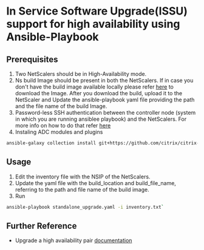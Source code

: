 # In Service Software Upgrade(ISSU) support for high availability using Ansible-Playbook

## Prerequisites

1. Two NetScalers should be in High-Availability mode.
2. Ns build Image should be present in both the NetScalers. If in case you don't have the build image available locally please refer [here](https://www.citrix.com/downloads/citrix-adc/) to download the Image. After you download the build, upload it to the NetScaler and Update the ansible-playbook yaml file providing the path and the file name of the build Image.
3. Password-less SSH authentication between the controller node (system in which you are running ansiblee playbook) and the NetScalers. For more info on how to do that refer [here](https://github.com/citrix/citrix-adc-ansible-modules#usage)
4. Instaling ADC modules and plugins
```bash
ansible-galaxy collection install git+https://github.com/citrix/citrix-adc-ansible-modules.git#/ansible-collections/adc
```

## Usage

1. Edit the inventory file with the NSIP of the NetScalers.
2. Update the yaml file with the build_location and build_file_name, referring to the path and file name of the build image.
2. Run 
```bash
ansible-playbook standalone_upgrade.yaml -i inventory.txt`
```

## Further Reference

* Upgrade a high availability pair [documentation](https://docs.netscaler.com/en-us/citrix-adc/current-release/upgrade-downgrade-citrix-adc-appliance/upgrade-standalone-appliance.html)

